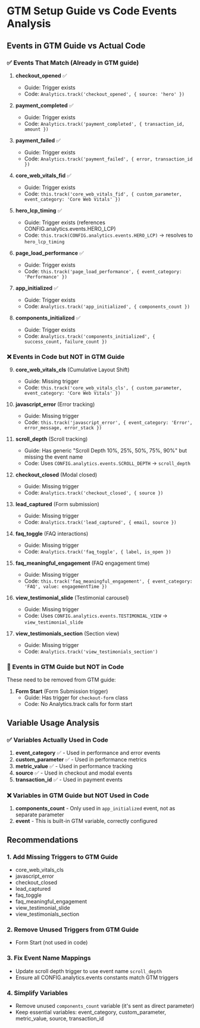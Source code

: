 # GTM Setup Guide vs Code Events Analysis

## Events in GTM Guide vs Actual Code

### ✅ Events That Match (Already in GTM guide)
1. **checkout_opened** ✅ 
   - Guide: Trigger exists
   - Code: `Analytics.track('checkout_opened', { source: 'hero' })`

2. **payment_completed** ✅ 
   - Guide: Trigger exists  
   - Code: `Analytics.track('payment_completed', { transaction_id, amount })`

3. **payment_failed** ✅ 
   - Guide: Trigger exists
   - Code: `Analytics.track('payment_failed', { error, transaction_id })`

4. **core_web_vitals_fid** ✅ 
   - Guide: Trigger exists
   - Code: `this.track('core_web_vitals_fid', { custom_parameter, event_category: 'Core Web Vitals' })`

5. **hero_lcp_timing** ✅ 
   - Guide: Trigger exists (references CONFIG.analytics.events.HERO_LCP)
   - Code: `this.track(CONFIG.analytics.events.HERO_LCP)` → resolves to `hero_lcp_timing`

6. **page_load_performance** ✅ 
   - Guide: Trigger exists
   - Code: `this.track('page_load_performance', { event_category: 'Performance' })`

7. **app_initialized** ✅ 
   - Guide: Trigger exists
   - Code: `Analytics.track('app_initialized', { components_count })`

8. **components_initialized** ✅ 
   - Guide: Trigger exists  
   - Code: `Analytics.track('components_initialized', { success_count, failure_count })`

### ❌ Events in Code but NOT in GTM Guide
9. **core_web_vitals_cls** (Cumulative Layout Shift)
   - Guide: Missing trigger
   - Code: `this.track('core_web_vitals_cls', { custom_parameter, event_category: 'Core Web Vitals' })`

10. **javascript_error** (Error tracking)
    - Guide: Missing trigger
    - Code: `this.track('javascript_error', { event_category: 'Error', error_message, error_stack })`

11. **scroll_depth** (Scroll tracking)
    - Guide: Has generic "Scroll Depth 10%, 25%, 50%, 75%, 90%" but missing the event name
    - Code: Uses `CONFIG.analytics.events.SCROLL_DEPTH` → `scroll_depth`

12. **checkout_closed** (Modal closed)
    - Guide: Missing trigger
    - Code: `Analytics.track('checkout_closed', { source })`

13. **lead_captured** (Form submission)
    - Guide: Missing trigger  
    - Code: `Analytics.track('lead_captured', { email, source })`

14. **faq_toggle** (FAQ interactions)
    - Guide: Missing trigger
    - Code: `Analytics.track('faq_toggle', { label, is_open })`

15. **faq_meaningful_engagement** (FAQ engagement time)
    - Guide: Missing trigger
    - Code: `this.track('faq_meaningful_engagement', { event_category: 'FAQ', value: engagementTime })`

16. **view_testimonial_slide** (Testimonial carousel)
    - Guide: Missing trigger
    - Code: Uses `CONFIG.analytics.events.TESTIMONIAL_VIEW` → `view_testimonial_slide`

17. **view_testimonials_section** (Section view)
    - Guide: Missing trigger
    - Code: `Analytics.track('view_testimonials_section')`

### 🔄 Events in GTM Guide but NOT in Code
These need to be removed from GTM guide:

1. **Form Start** (Form Submission trigger)
   - Guide: Has trigger for `checkout-form` class
   - Code: No Analytics.track calls for form start

## Variable Usage Analysis

### ✅ Variables Actually Used in Code
1. **event_category** ✅ - Used in performance and error events
2. **custom_parameter** ✅ - Used in performance metrics  
3. **metric_value** ✅ - Used in performance tracking
4. **source** ✅ - Used in checkout and modal events
5. **transaction_id** ✅ - Used in payment events

### ❌ Variables in GTM Guide but NOT Used in Code
1. **components_count** - Only used in `app_initialized` event, not as separate parameter
2. **event** - This is built-in GTM variable, correctly configured

## Recommendations

### 1. Add Missing Triggers to GTM Guide
- core_web_vitals_cls
- javascript_error  
- checkout_closed
- lead_captured
- faq_toggle
- faq_meaningful_engagement  
- view_testimonial_slide
- view_testimonials_section

### 2. Remove Unused Triggers from GTM Guide  
- Form Start (not used in code)

### 3. Fix Event Name Mappings
- Update scroll depth trigger to use event name `scroll_depth`
- Ensure all CONFIG.analytics.events constants match GTM triggers

### 4. Simplify Variables
- Remove unused `components_count` variable (it's sent as direct parameter)
- Keep essential variables: event_category, custom_parameter, metric_value, source, transaction_id